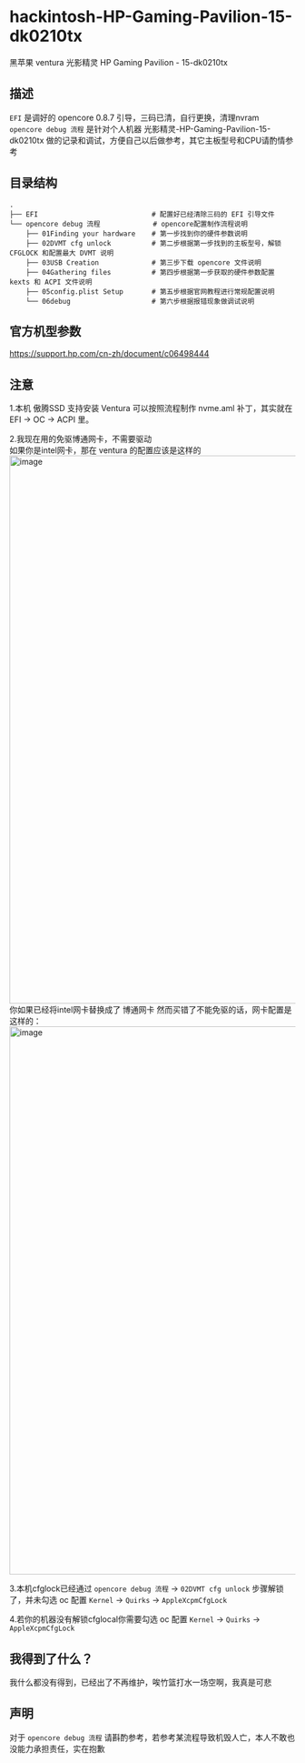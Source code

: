 # hackintosh-HP-Gaming-Pavilion-15-dk0210tx
黑苹果 ventura 光影精灵 HP Gaming Pavilion - 15-dk0210tx  

## 描述
`EFI` 是调好的 opencore 0.8.7 引导，三码已清，自行更换，清理nvram  
`opencore debug 流程` 是针对个人机器 光影精灵-HP-Gaming-Pavilion-15-dk0210tx 做的记录和调试，方便自己以后做参考，其它主板型号和CPU请酌情参考  

## 目录结构

    .                                  
    ├── EFI                            # 配置好已经清除三码的 EFI 引导文件 
    └── opencore debug 流程             # opencore配置制作流程说明 
        ├── 01Finding your hardware    # 第一步找到你的硬件参数说明
        ├── 02DVMT cfg unlock          # 第二步根据第一步找到的主板型号，解锁 CFGLOCK 和配置最大 DVMT 说明
        ├── 03USB Creation             # 第三步下载 opencore 文件说明
        ├── 04Gathering files          # 第四步根据第一步获取的硬件参数配置 kexts 和 ACPI 文件说明 
        ├── 05config.plist Setup       # 第五步根据官网教程进行常规配置说明
        └── 06debug                    # 第六步根据报错现象做调试说明

## 官方机型参数
<a href="https://support.hp.com/cn-zh/document/c06498444" title="官方参数">https://support.hp.com/cn-zh/document/c06498444</a>  

## 注意
1.本机 傲腾SSD 支持安装 Ventura 可以按照流程制作 nvme.aml 补丁，其实就在 EFI -> OC -> ACPI 里。  

2.我现在用的免驱博通网卡，不需要驱动  
如果你是intel网卡，那在 ventura 的配置应该是这样的  
<img width="964" alt="image" title="intel" src="https://user-images.githubusercontent.com/94947393/205294387-150b0bc5-4517-43a8-9082-b0403ec64484.png">   
你如果已经将intel网卡替换成了 博通网卡 然而买错了不能免驱的话，网卡配置是这样的：  
<img width="964" alt="image" title="Broadcom" src="https://user-images.githubusercontent.com/94947393/201841163-97df13ad-4a79-4dab-af6b-25089f28a4b2.png">   

3.本机cfglock已经通过  `opencore debug 流程` -> `02DVMT cfg unlock` 步骤解锁了，并未勾选 oc 配置 `Kernel` -> `Quirks` -> `AppleXcpmCfgLock`  

4.若你的机器没有解锁cfglocal你需要勾选 oc 配置 `Kernel` -> `Quirks` -> `AppleXcpmCfgLock`

##  我得到了什么？
我什么都没有得到，已经出了不再维护，唉竹篮打水一场空啊，我真是可悲  

## 声明
对于 `opencore debug 流程` 请斟酌参考，若参考某流程导致机毁人亡，本人不敢也没能力承担责任，实在抱歉
